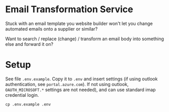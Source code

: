 # Email Transformation Service

Stuck with an email template you website builder won't let you change automated emails onto a supplier or similar?

Want to search / replace (change) / transform an email body into something else and forward it on?

# Setup

See file `.env.example`. Copy it to `.env` and insert settings (if
using outlook authentication, see `portal.azure.com`). If not
using outlook, `OAUTH_MICROSOFT.*` settings are not needed), and can use
standard imap credential login.
```
cp .env.example .env
```
